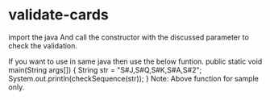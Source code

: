 # validate-cards

import the java And call the constructor with the discussed parameter to check the validation.

If you want to use in same java then use the below funtion.
public static void main(String args[]) {
		String str = "S#J,S#Q,S#K,S#A,S#2";
		System.out.println(checkSequence(str));
	}
Note: Above function for sample only.
